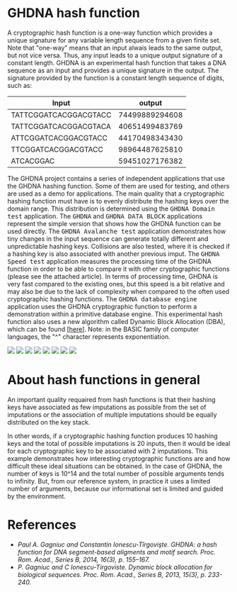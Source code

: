 # GHDNA hash function

A cryptographic hash function is a one-way function which provides a unique signature for any variable length sequence from a given finite set. Note that "one-way" means that an input alwais leads to the same output, but not vice versa. Thus, any input leads to a unique output signature of a constant length. GHDNA is an experimental hash function that takes a DNA sequence as an input and provides a unique signature in the output. The signature provided by the function is a constant length sequence of digits, such as: 

| Input  | output |
| ------------- | ------------- |
| TATTCGGATCACGGACGTACC  | 74499889294608  |
| TATTCGGATCACGGACGTACA  | 40651499483769  |
| ATTCGGATCACGGACGTACC   | 44170498343430  |
| TTCGGATCACGGACGTACC    | 98964487625810  |
| ATCACGGAC              | 59451027176382  |

The GHDNA project contains a series of independent applications that use the GHDNA hashing function. Some of them are used for testing, and others are used as a demo for applications. The main quality that a cryptographic hashing function must have is to evenly distribute the hashing keys over the domain range. This distribution is determined using the <kbd>GHDNA Domain test</kbd> application. The <kbd>GHDNA</kbd> and <kbd>GHDNA DATA BLOCK</kbd> applications represent the simple version that shows how the GHDNA function can be used directly. The <kbd>GHDNA Avalanche test</kbd> application demonstrates how tiny changes in the input sequence can generate totally different and unpredictable hashing keys. Collisions are also tested, where it is checked if a hashing key is also associated with another previous imput. The <kbd>GHDNA Speed test</kbd> application measures the processing time of the GHDNA function in order to be able to compare it with other cryptographic functions (please see the attached article). In terms of processing time, GHDNA is very fast compared to the existing ones, but this speed is a bit relative and may also be due to the lack of complexity when compared to the often used cryptographic hashing functions. The <kbd>GHDNA database engine</kbd> application uses the GHDNA cryptographic function to perform a demonstration within a primitive database engine. This experimental hash function also uses a new algorithm called Dynamic Block Allocation (DBA), which can be found [[here](https://github.com/Gagniuc/Dynamic-Block-Allocation-algorithm)]. Note: in the BASIC family of computer languages, the "^" character represents exponentiation.

<kbd><img src="https://github.com/Gagniuc/GHDNA-hash-function/blob/main/img/1.png?raw=true" /></kbd>
<kbd><img src="https://github.com/Gagniuc/GHDNA-hash-function/blob/main/img/2.png?raw=true" /></kbd>
<kbd><img src="https://github.com/Gagniuc/GHDNA-hash-function/blob/main/img/3.png?raw=true" /></kbd>
<kbd><img src="https://github.com/Gagniuc/GHDNA-hash-function/blob/main/img/4.png?raw=true" /></kbd>
<kbd><img src="https://github.com/Gagniuc/GHDNA-hash-function/blob/main/img/5.png?raw=true" /></kbd>
<kbd><img src="https://github.com/Gagniuc/GHDNA-hash-function/blob/main/img/6.png?raw=true" /></kbd>
<kbd><img src="https://github.com/Gagniuc/GHDNA-hash-function/blob/main/img/7.png?raw=true" /></kbd>
<kbd><img src="https://github.com/Gagniuc/GHDNA-hash-function/blob/main/img/8.png?raw=true" /></kbd>


# About hash functions in general
An important quality requaired from hash functions is that their hashing keys have associated as few imputations as possible from the set of imputations or the association of multiple imputations should be equally distributed on the key stack.

In other words, if a cryptographic hashing function produces 10 hashing keys and the total of possible imputations is 20 inputs, then it would be ideal for each cryptographic key to be associated with 2 imputations. This example demonstrates how interesting cryptographic functions are and how difficult these ideal situations can be obtained. In the case of GHDNA, the number of keys is 10^14 and the total number of possible arguments tends to infinity. But, from our reference system, in practice it uses a limited number of arguments, because our informational set is limited and guided by the environment.



# References

- <i>Paul A. Gagniuc and Constantin Ionescu-Tîrgovişte. GHDNA: a hash function for DNA segment-based aligments and motif search. Proc. Rom. Acad., Series B, 2014, 16(3), p. 155–167.</i>
- <i>P. Gagniuc and C Ionescu-Tirgoviste. Dynamic block allocation for biological sequences. Proc. Rom. Acad., Series B, 2013, 15(3), p. 233-240.</i> 

